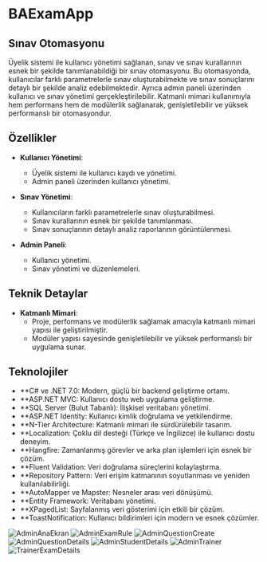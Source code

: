 # BAExamApp
## Sınav Otomasyonu

Üyelik sistemi ile kullanıcı yönetimi sağlanan, sınav ve sınav kurallarının esnek 
bir şekilde tanımlanabildiği bir sınav otomasyonu. Bu otomasyonda, kullanıcılar farklı 
parametrelerle sınav oluşturabilmekte ve sınav sonuçlarını detaylı bir şekilde analiz 
edebilmektedir. Ayrıca admin paneli üzerinden kullanıcı ve sınav yönetimi gerçekleştirilebilir. 
Katmanlı mimari kullanımıyla hem performans hem de modülerlik sağlanarak, genişletilebilir 
ve yüksek performanslı bir otomasyondur.

## Özellikler
- **Kullanıcı Yönetimi**:
  - Üyelik sistemi ile kullanıcı kaydı ve yönetimi.
  - Admin paneli üzerinden kullanıcı yönetimi.
  
- **Sınav Yönetimi**:
  - Kullanıcıların farklı parametrelerle sınav oluşturabilmesi.
  - Sınav kurallarının esnek bir şekilde tanımlanması.
  - Sınav sonuçlarının detaylı analiz raporlarının görüntülenmesi.
  
- **Admin Paneli**:
  - Kullanıcı yönetimi.
  - Sınav yönetimi ve düzenlemeleri.

## Teknik Detaylar
- **Katmanlı Mimari**: 
  - Proje, performans ve modülerlik sağlamak amacıyla katmanlı mimari yapısı ile geliştirilmiştir.
  - Modüler yapısı sayesinde genişletilebilir ve yüksek performanslı bir uygulama sunar.

## Teknolojiler
- **C# ve .NET 7.0: Modern, güçlü bir backend geliştirme ortamı.
- **ASP.NET MVC: Kullanıcı dostu web uygulama geliştirme.
- **SQL Server (Bulut Tabanlı): İlişkisel veritabanı yönetimi.
- **ASP.NET Identity: Kullanıcı kimlik doğrulama ve yetkilendirme.
- **N-Tier Architecture: Katmanlı mimari ile sürdürülebilir tasarım.
- **Localization: Çoklu dil desteği (Türkçe ve İngilizce) ile kullanıcı dostu deneyim.
- **Hangfire: Zamanlanmış görevler ve arka plan işlemleri için esnek bir çözüm.
- **Fluent Validation: Veri doğrulama süreçlerini kolaylaştırma.
- **Repository Pattern: Veri erişim katmanının soyutlanması ve yeniden kullanılabilirliği.
- **AutoMapper ve Mapster: Nesneler arası veri dönüşümü.
- **Entity Framework: Veritabanı yönetimi.
- **XPagedList: Sayfalanmış veri gösterimi için etkili bir çözüm.
- **ToastNotification: Kullanıcı bildirimleri için modern ve esnek çözümler.


![AdminAnaEkran](https://github.com/user-attachments/assets/dc41ca8e-336f-4a29-9776-4d4e172f8790)
![AdminExamRule](https://github.com/user-attachments/assets/76eea876-f25b-470d-bd15-41f4a66a585e)
![AdminQuestionCreate](https://github.com/user-attachments/assets/7dd5aa13-379c-4ff4-8ac4-70cb999e31a5)
![AdminQuestionDetails](https://github.com/user-attachments/assets/c5be7f56-9d4c-40ad-be55-c94cfaf68731)
![AdminStudentDetails](https://github.com/user-attachments/assets/19e6d0eb-28e7-4338-894b-72b1148c7744)
![AdminTrainer](https://github.com/user-attachments/assets/be7512e8-2067-4df9-95ed-e98f3b4d26a4)
![TrainerExamDetails](https://github.com/user-attachments/assets/5180049a-ec84-495b-94a9-24204de868e8)
